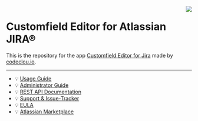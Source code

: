 <img src="https://cloud.githubusercontent.com/assets/17686535/17839034/a007860a-67dc-11e6-88f0-61a53c3da054.png" align="right" />

# Customfield Editor for Atlassian JIRA®

This is the repository for the app [Customfield Editor for Jira](https://codeclou.io/products/customfield-editor-plugin/) made by [codeclou.io](https://codeclou.io/).

-----

   * :bulb: [Usage Guide](https://codeclou.io/customfield-editor-plugin/redirect/?/latest/user-guide/)
   * :bulb: [Administrator Guide](https://codeclou.io/customfield-editor-plugin/redirect/?/latest/administrator-guide/)
   * :bulb: [REST API Documentation](https://codeclou.io/customfield-editor-plugin/redirect/?/latest/rest-api/)
   * :bulb: [Support & Issue-Tracker](https://codeclou.io/customfield-editor-plugin/redirect/?/latest/issue-tracker/)
   * :bulb: [EULA](https://codeclou.io/customfield-editor-plugin/redirect/?/latest/license/)
   * :bulb: [Atlassian Marketplace](https://marketplace.atlassian.com/apps/1212096/customfield-editor-plugin)

